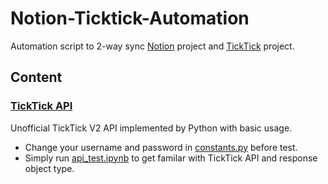 # Notion-Ticktick-Automation

Automation script to 2-way sync [Notion](https://www.notion.so) project and [TickTick](http://ticktick.com) project.

## Content

### [TickTick API](./ticktick/)

Unofficial TickTick V2 API implemented by Python with basic usage.

- Change your username and password in [constants.py](./ticktick/constants.py) before test.
- Simply run [api_test.ipynb](./ticktick/api_test.ipynb) to get familar with TickTick API and response object type.

